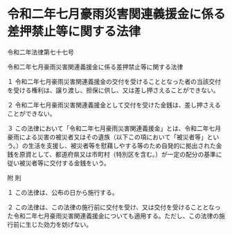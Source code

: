 # 令和二年七月豪雨災害関連義援金に係る差押禁止等に関する法律

令和二年法律第七十七号

令和二年七月豪雨災害関連義援金に係る差押禁止等に関する法律

１ 令和二年七月豪雨災害関連義援金の交付を受けることとなった者の当該交付を受ける権利は、譲り渡し、担保に供し、又は差し押さえることができない。

２ 令和二年七月豪雨災害関連義援金として交付を受けた金銭は、差し押さえることができない。

３ この法律において「令和二年七月豪雨災害関連義援金」とは、令和二年七月豪雨による災害の被災者又はその遺族（以下この項において「被災者等」という。）の生活を支援し、被災者等を慰藉しやする等のため自発的に拠出された金銭を原資として、都道府県又は市町村（特別区を含む。）が一定の配分の基準に従い被災者等に交付する金銭をいう。

附 則

１ この法律は、公布の日から施行する。

２ この法律は、この法律の施行前に交付を受け、又は交付を受けることとなった令和二年七月豪雨災害関連義援金についても適用する。ただし、この法律の施行前に生じた効力を妨げない。

